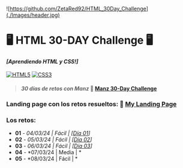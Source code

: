 ![https://github.com/ZetaRed92/HTML_30Day_Challenge](./Images/header.jpg)

# 🖥️ HTML 30-DAY Challenge 🖥️
#### *[Aprendiendo HTML y CSS!]*
[![HTML5](https://img.shields.io/badge/HTML5-db542f?style=for-the-badge&logo=html5&logoColor=white&labelColor=101010)]()
[![CSS3](https://img.shields.io/badge/CSS3-4d98d4?style=for-the-badge&logo=css3&logoColor=white&labelColor=101010)]()
> #### *30 días de retos con Manz* 🎯 **[Manz 30-Day Challenge](https://lenguajehtml.com/challenge/)**

### Landing page con los retos resueltos: 🚀 **[My Landing Page](https://zetared92.github.io/HTML_30Day_Challenge/)**

### **Los retos:**
* **01** - *04/03/24 | Fácil | [[Día 01](https://github.com/ZetaRed92/HTML_30Day_Challenge/tree/main/Retos/Reto%2001)]*
* **02** - *05/03/24 | Fácil | [[Día 02](https://github.com/ZetaRed92/HTML_30Day_Challenge/tree/main/Retos/Reto%2002)]*
* **03** - *06/03/24 | Fácil | [[Día 03](https://github.com/ZetaRed92/HTML_30Day_Challenge/tree/main/Retos/Reto%2003)]*
* **04** - *07/03/24 | Media | *
* **05** - *08/03/24 | Fácil | *
